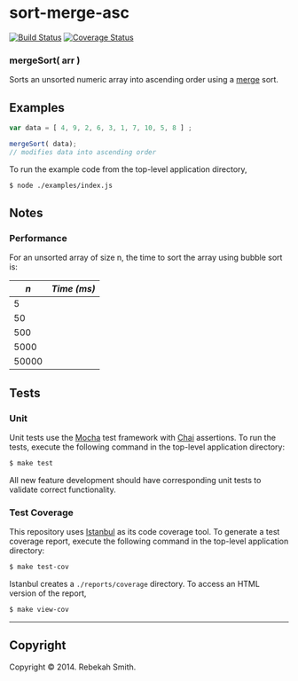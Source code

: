 sort-merge-asc
===============

[![Build Status][travis-image]][travis-url] [![Coverage Status][coveralls-image]][coveralls-url]

### mergeSort( arr )

Sorts an unsorted numeric array into ascending order using a [merge](http://en.wikipedia.org/wiki/Merge_sort) sort. 

## Examples

``` javascript
var data = [ 4, 9, 2, 6, 3, 1, 7, 10, 5, 8 ] ;

mergeSort( data); 
// modifies data into ascending order
```

To run the example code from the top-level application directory,

``` bash
$ node ./examples/index.js
```

## Notes

### Performance

For an unsorted array of size n, the time to sort the array using bubble sort is:

| *n*	        | *Time (ms)*   |
| --------------| :------------:|
| 5             |               |
| 50            |               |
| 500           |               |
| 5000          |               |
| 50000         |               |

## Tests

### Unit

Unit tests use the [Mocha](http://mochajs.org/) test framework with [Chai](http://chaijs.com) assertions. To run the tests, execute the following command in the top-level application directory:

``` bash
$ make test
```

All new feature development should have corresponding unit tests to validate correct functionality.


### Test Coverage

This repository uses [Istanbul](https://github.com/gotwarlost/istanbul) as its code coverage tool. To generate a test coverage report, execute the following command in the top-level application directory:

``` bash
$ make test-cov
```

Istanbul creates a `./reports/coverage` directory. To access an HTML version of the report,

``` bash
$ make view-cov
```

---
## Copyright

Copyright &copy; 2014. Rebekah Smith.

[travis-image]: http://img.shields.io/travis/RebekahJ/sort-merge-asc/master.svg
[travis-url]: https://travis-ci.org/RebekahJ/sort-merge-asc

[coveralls-image]: https://img.shields.io/coveralls/RebekahJ/sort-merge-asc/master.svg
[coveralls-url]: https://coveralls.io/r/RebekahJ/sort-merge-asc?branch=master




